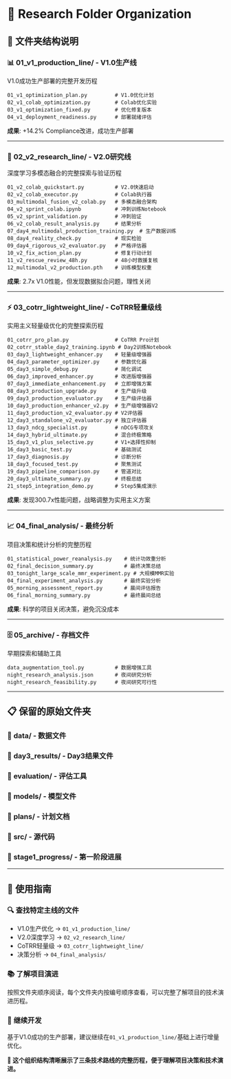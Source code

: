 # 📁 Research Folder Organization

## 🎯 文件夹结构说明

### 📊 **01_v1_production_line/** - V1.0生产线
V1.0成功生产部署的完整开发历程

```
01_v1_optimization_plan.py         # V1.0优化计划
02_v1_colab_optimization.py        # Colab优化实验
03_v1_optimization_fixed.py        # 优化修复版本
04_v1_deployment_readiness.py      # 部署就绪评估
```

**成果**: +14.2% Compliance改进，成功生产部署

---

### 🔬 **02_v2_research_line/** - V2.0研究线
深度学习多模态融合的完整探索与验证历程

```
01_v2_colab_quickstart.py          # V2.0快速启动
02_v2_colab_executor.py            # Colab执行器
03_multimodal_fusion_v2_colab.py   # 多模态融合架构
04_v2_sprint_colab.ipynb           # 冲刺训练Notebook
05_v2_sprint_validation.py         # 冲刺验证
06_v2_colab_result_analysis.py     # 结果分析
07_day4_multimodal_production_training.py  # 生产数据训练
08_day4_reality_check.py           # 现实检验
09_day4_rigorous_v2_evaluator.py   # 严格评估器
10_v2_fix_action_plan.py           # 修复行动计划
11_v2_rescue_review_48h.py         # 48小时救援复核
12_multimodal_v2_production.pth    # 训练模型权重
```

**成果**: 2.7x V1.0性能，但发现数据拟合问题，理性关闭

---

### ⚡ **03_cotrr_lightweight_line/** - CoTRR轻量级线
实用主义轻量级优化的完整探索历程

```
01_cotrr_pro_plan.py               # CoTRR Pro计划
02_cotrr_stable_day2_training.ipynb # Day2训练Notebook
03_day3_lightweight_enhancer.py    # 轻量级增强器
04_day3_parameter_optimizer.py     # 参数优化器
05_day3_simple_debug.py            # 简化调试
06_day3_improved_enhancer.py       # 改进版增强器
07_day3_immediate_enhancement.py   # 立即增强方案
08_day3_production_upgrade.py      # 生产级升级
09_day3_production_evaluator.py    # 生产级评估器
10_day3_production_enhancer_v2.py  # 生产级增强器V2
11_day3_production_v2_evaluator.py # V2评估器
12_day3_standalone_v2_evaluator.py # 独立评估器
13_day3_ndcg_specialist.py         # nDCG专项攻关
14_day3_hybrid_ultimate.py         # 混合终极策略
15_day3_v1_plus_selective.py       # V1+选择性抑制
16_day3_basic_test.py              # 基础测试
17_day3_diagnosis.py               # 诊断分析
18_day3_focused_test.py            # 聚焦测试
19_day3_pipeline_comparison.py     # 管道对比
20_day3_ultimate_summary.py        # 终极总结
21_step5_integration_demo.py       # Step5集成演示
```

**成果**: 发现300.7x性能问题，战略调整为实用主义方案

---

### 📈 **04_final_analysis/** - 最终分析
项目决策和统计分析的完整历程

```
01_statistical_power_reanalysis.py    # 统计功效重分析
02_final_decision_summary.py          # 最终决策总结
03_tonight_large_scale_mmr_experiment.py # 大规模MMR实验
04_final_experiment_analysis.py       # 最终实验分析
05_morning_assessment_report.py       # 晨间评估报告
06_final_morning_summary.py           # 最终晨间总结
```

**成果**: 科学的项目关闭决策，避免沉没成本

---

### 🗄️ **05_archive/** - 存档文件
早期探索和辅助工具

```
data_augmentation_tool.py          # 数据增强工具
night_research_analysis.json       # 夜间研究分析
night_research_feasibility.py      # 夜间研究可行性
```

---

## 📋 保留的原始文件夹

### 📁 **data/** - 数据文件
### 📁 **day3_results/** - Day3结果文件  
### 📁 **evaluation/** - 评估工具
### 📁 **models/** - 模型文件
### 📁 **plans/** - 计划文档
### 📁 **src/** - 源代码
### 📁 **stage1_progress/** - 第一阶段进展

---

## 🎯 使用指南

### 🔍 **查找特定主线的文件**
- V1.0生产优化 → `01_v1_production_line/`
- V2.0深度学习 → `02_v2_research_line/`  
- CoTRR轻量级 → `03_cotrr_lightweight_line/`
- 决策分析 → `04_final_analysis/`

### 📚 **了解项目演进**
按照文件夹顺序阅读，每个文件夹内按编号顺序查看，可以完整了解项目的技术演进历程。

### 🔄 **继续开发**
基于V1.0成功的生产部署，建议继续在`01_v1_production_line/`基础上进行增量优化。

**🎯 这个组织结构清晰展示了三条技术路线的完整历程，便于理解项目决策和技术演进。**